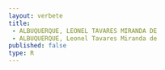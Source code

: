 ```yaml
---
layout: verbete
title:
 - ALBUQUERQUE, LEONEL TAVARES MIRANDA DE
 - ALBUQUERQUE, Leonel Tavares Miranda de
published: false
type: R
---
```


